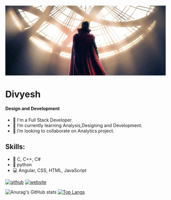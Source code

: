 ![Design and Development](https://github.com/divyesh-kd/divyesh-kd/blob/master/699582.jpg)

# Divyesh
#### Design and Development
 - 🔭 I'm a Full Stack Developer.
 - 🌱 I’m currently learning Analysis,Designing and Development. 
 - 👯 I’m looking to collaborate on Analytics project. 
## Skills:  
- 🌊 C, C++, C#
- 🐍 python
- 💻 Angular, CSS, HTML, JavaScript 


[<img src='https://cdn.jsdelivr.net/npm/simple-icons@3.0.1/icons/github.svg' alt='github' height='40'>](https://github.com/divyesh-kd)  [<img src='https://cdn.jsdelivr.net/npm/simple-icons@3.0.1/icons/icloud.svg' alt='website' height='40'>](https://innovationtodiscovery.blogspot.com/)  

![Anurag's GitHub stats](https://github-readme-stats.vercel.app/api?username=divyesh-kd&show_icons=true&theme=dark) [![Top Langs](https://github-readme-stats.vercel.app/api/top-langs/?username=divyesh-kd)](https://github.com/anuraghazra/github-readme-stats)

